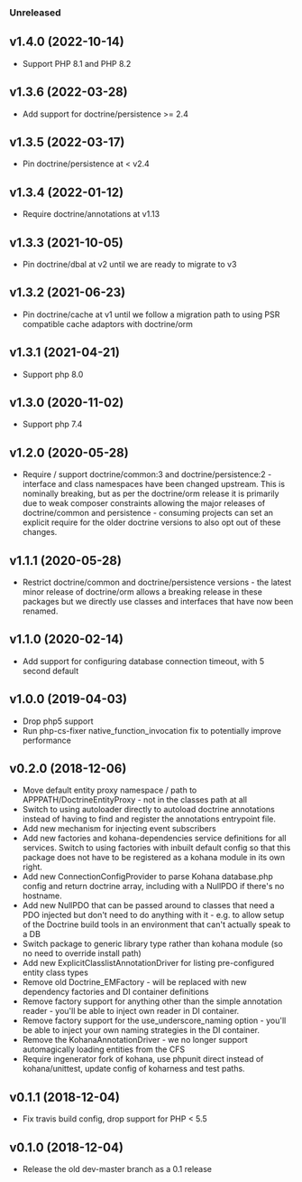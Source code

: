 ### Unreleased

## v1.4.0 (2022-10-14)

* Support PHP 8.1 and PHP 8.2

## v1.3.6 (2022-03-28)

* Add support for doctrine/persistence >= 2.4

## v1.3.5 (2022-03-17)

* Pin doctrine/persistence at < v2.4

## v1.3.4 (2022-01-12)

* Require doctrine/annotations at v1.13

## v1.3.3 (2021-10-05)

* Pin doctrine/dbal at v2 until we are ready to migrate to v3

## v1.3.2 (2021-06-23)

* Pin doctrine/cache at v1 until we follow a migration path to using PSR compatible cache adaptors with doctrine/orm

## v1.3.1 (2021-04-21)

* Support php 8.0

## v1.3.0 (2020-11-02)

* Support php 7.4

## v1.2.0 (2020-05-28)

* Require / support doctrine/common:3 and doctrine/persistence:2 - interface and class namespaces have been changed
  upstream. This is nominally breaking, but as per the doctrine/orm release it is primarily due to weak composer 
  constraints allowing the major releases of doctrine/common and persistence - consuming projects can set an explicit
  require for the older doctrine versions to also opt out of these changes.

## v1.1.1 (2020-05-28)

* Restrict doctrine/common and doctrine/persistence versions - the latest minor release of doctrine/orm allows a 
  breaking release in these packages but we directly use classes and interfaces that have now been renamed.

## v1.1.0 (2020-02-14)

* Add support for configuring database connection timeout, with 5 second default

## v1.0.0 (2019-04-03)

* Drop php5 support
* Run php-cs-fixer native_function_invocation fix to potentially improve performance

## v0.2.0 (2018-12-06)

* Move default entity proxy namespace / path to APPPATH/DoctrineEntityProxy - not in the classes path at all
* Switch to using autoloader directly to autoload doctrine annotations instead of having to find and register the
  annotations entrypoint file.
* Add new mechanism for injecting event subscribers
* Add new factories and kohana-dependencies service definitions for all services. Switch to using 
  factories with inbuilt default config so that this package does not have to be registered as a 
  kohana module in its own right.
* Add new ConnectionConfigProvider to parse Kohana database.php config and return doctrine array, including with
  a NullPDO if there's no hostname.
* Add new NullPDO that can be passed around to classes that need a PDO injected but don't need to do anything
  with it - e.g. to allow setup of the Doctrine build tools in an environment that can't actually speak to a DB
* Switch package to generic library type rather than kohana module (so no need to override install path)
* Add new ExplicitClasslistAnnotationDriver for listing pre-configured entity class types
* Remove old Doctrine_EMFactory - will be replaced with new dependency factories and DI container definitions
* Remove factory support for anything other than the simple annotation reader - you'll be able to inject own reader in
  DI container.
* Remove factory support for the use_underscore_naming option - you'll be able to inject your own naming strategies in
  the DI container.
* Remove the KohanaAnnotationDriver - we no longer support automagically loading entities from the CFS
* Require ingenerator fork of kohana, use phpunit direct instead of kohana/unittest, update config of koharness and
  test paths.

## v0.1.1 (2018-12-04)

* Fix travis build config, drop support for PHP < 5.5

## v0.1.0 (2018-12-04)

* Release the old dev-master branch as a 0.1 release
